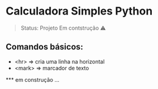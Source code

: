 # Calculadora Simples Python

> Status: Projeto Em contstrução ⚠️

## Comandos básicos: 
- &lt;hr&gt; => cria uma linha na horizontal
- &lt;mark&gt; => marcador de texto

*** em construção  ...
